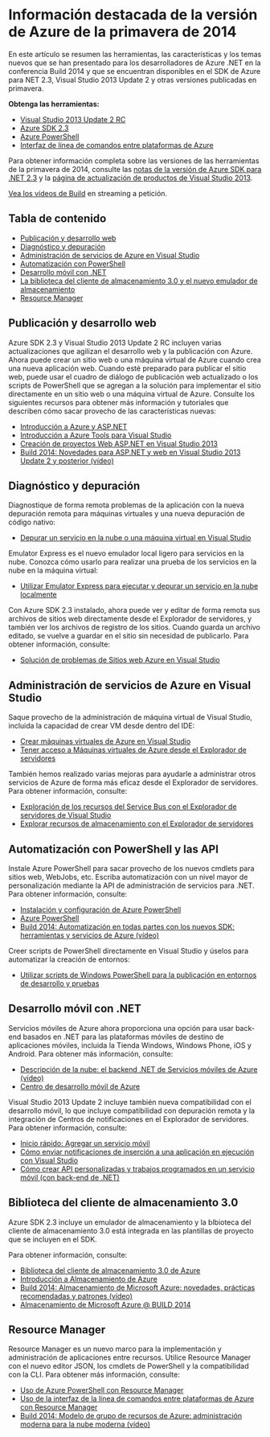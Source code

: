 <properties pageTitle="Azure Spring 2014 release highlights - .NET Dev Center" metaKeywords="azure .net sdk 2.3" description="Learn about the new tools and features available for Azure .NET developers." documentationCenter=".NET" title="Azure Spring 2014 release highlights" authors="mollybos" solutions="" manager="carolz" editor="mollybos" />

<tags ms.service="multiple" ms.workload="multiple" ms.tgt_pltfrm="na" ms.devlang="dotnet" ms.topic="article" ms.date="01/01/1900" ms.author="mollybos"></tags>

# Información destacada de la versión de Azure de la primavera de 2014

En este artículo se resumen las herramientas, las características y los temas nuevos que se han presentado para los desarrolladores de Azure .NET en la conferencia Build 2014 y que se encuentran disponibles en el SDK de Azure para NET 2.3, Visual Studio 2013 Update 2 y otras versiones publicadas en primavera.

**Obtenga las herramientas:**

-   [Visual Studio 2013 Update 2 RC][Visual Studio 2013 Update 2 RC]
-   [Azure SDK 2.3][Azure SDK 2.3]
-   [Azure PowerShell][Azure PowerShell]
-   [Interfaz de línea de comandos entre plataformas de Azure][Interfaz de línea de comandos entre plataformas de Azure]

Para obtener información completa sobre las versiones de las herramientas de la primavera de 2014, consulte las [notas de la versión de Azure SDK para .NET 2.3][notas de la versión de Azure SDK para .NET 2.3] y la [página de actualización de productos de Visual Studio 2013][página de actualización de productos de Visual Studio 2013].

[Vea los vídeos de Build][Vea los vídeos de Build] en streaming a petición.

## Tabla de contenido

-   [Publicación y desarrollo web][Publicación y desarrollo web]
-   [Diagnóstico y depuración][Diagnóstico y depuración]
-   [Administración de servicios de Azure en Visual Studio][Administración de servicios de Azure en Visual Studio]
-   [Automatización con PowerShell][Automatización con PowerShell]
-   [Desarrollo móvil con .NET][Desarrollo móvil con .NET]
-   [La biblioteca del cliente de almacenamiento 3.0 y el nuevo emulador de almacenamiento][La biblioteca del cliente de almacenamiento 3.0 y el nuevo emulador de almacenamiento]
-   [Resource Manager][Resource Manager]

## <span id="webdeploy"></span></a>Publicación y desarrollo web

Azure SDK 2.3 y Visual Studio 2013 Update 2 RC incluyen varias actualizaciones que agilizan el desarrollo web y la publicación con Azure. Ahora puede crear un sitio web o una máquina virtual de Azure cuando crea una nueva aplicación web. Cuando esté preparado para publicar el sitio web, puede usar el cuadro de diálogo de publicación web actualizado o los scripts de PowerShell que se agregan a la solución para implementar el sitio directamente en un sitio web o una máquina virtual de Azure. Consulte los siguientes recursos para obtener más información y tutoriales que describen cómo sacar provecho de las características nuevas:

-   [Introducción a Azure y ASP.NET][Introducción a Azure y ASP.NET]
-   [Introducción a Azure Tools para Visual Studio][Introducción a Azure Tools para Visual Studio]
-   [Creación de proyectos Web ASP.NET en Visual Studio 2013][Creación de proyectos Web ASP.NET en Visual Studio 2013]
-   [Build 2014: Novedades para ASP.NET y web en Visual Studio 2013 Update 2 y posterior (vídeo)][Build 2014: Novedades para ASP.NET y web en Visual Studio 2013 Update 2 y posterior (vídeo)]

## <span id="diagnostics"></span></a>Diagnóstico y depuración

Diagnostique de forma remota problemas de la aplicación con la nueva depuración remota para máquinas virtuales y una nueva depuración de código nativo:

-   [Depurar un servicio en la nube o una máquina virtual en Visual Studio][Depurar un servicio en la nube o una máquina virtual en Visual Studio]

Emulator Express es el nuevo emulador local ligero para servicios en la nube. Conozca cómo usarlo para realizar una prueba de los servicios en la nube en la máquina virtual:

-   [Utilizar Emulator Express para ejecutar y depurar un servicio en la nube localmente][Utilizar Emulator Express para ejecutar y depurar un servicio en la nube localmente]

Con Azure SDK 2.3 instalado, ahora puede ver y editar de forma remota sus archivos de sitios web directamente desde el Explorador de servidores, y también ver los archivos de registro de los sitios. Cuando guarda un archivo editado, se vuelve a guardar en el sitio sin necesidad de publicarlo. Para obtener información, consulte:

-   [Solución de problemas de Sitios web Azure en Visual Studio][Solución de problemas de Sitios web Azure en Visual Studio]

## <span id="service-management"></span></a>Administración de servicios de Azure en Visual Studio

Saque provecho de la administración de máquina virtual de Visual Studio, incluida la capacidad de crear VM desde dentro del IDE:

-   [Crear máquinas virtuales de Azure en Visual Studio][Crear máquinas virtuales de Azure en Visual Studio]
-   [Tener acceso a Máquinas virtuales de Azure desde el Explorador de servidores][Tener acceso a Máquinas virtuales de Azure desde el Explorador de servidores]

También hemos realizado varias mejoras para ayudarle a administrar otros servicios de Azure de forma más eficaz desde el Explorador de servidores. Para obtener información, consulte:

-   [Exploración de los recursos del Service Bus con el Explorador de servidores de Visual Studio][Exploración de los recursos del Service Bus con el Explorador de servidores de Visual Studio]
-   [Explorar recursos de almacenamiento con el Explorador de servidores][Explorar recursos de almacenamiento con el Explorador de servidores]

## <span id="automation"></span></a>Automatización con PowerShell y las API

Instale Azure PowerShell para sacar provecho de los nuevos cmdlets para sitios web, WebJobs, etc. Escriba automatización con un nivel mayor de personalización mediante la API de administración de servicios para .NET. Para obtener información, consulte:

-   [Instalación y configuración de Azure PowerShell][Instalación y configuración de Azure PowerShell]
-   [Azure PowerShell][1]
-   [Build 2014: Automatización en todas partes con los nuevos SDK; herramientas y servicios de Azure (vídeo)][Build 2014: Automatización en todas partes con los nuevos SDK; herramientas y servicios de Azure (vídeo)]

Creer scripts de PowerShell directamente en Visual Studio y úselos para automatizar la creación de entornos:

-   [Utilizar scripts de Windows PowerShell para la publicación en entornos de desarrollo y pruebas][Utilizar scripts de Windows PowerShell para la publicación en entornos de desarrollo y pruebas]

## <span id="mobile"></span></a>Desarrollo móvil con .NET

Servicios móviles de Azure ahora proporciona una opción para usar back-end basados en .NET para las plataformas móviles de destino de aplicaciones móviles, incluida la Tienda Windows, Windows Phone, iOS y Android. Para obtener más información, consulte:

-   [Descripción de la nube: el backend .NET de Servicios móviles de Azure (vídeo)][Descripción de la nube: el backend .NET de Servicios móviles de Azure (vídeo)]
-   [Centro de desarrollo móvil de Azure][Centro de desarrollo móvil de Azure]

Visual Studio 2013 Update 2 incluye también nueva compatibilidad con el desarrollo móvil, lo que incluye compatibilidad con depuración remota y la integración de Centros de notificaciones en el Explorador de servidores. Para obtener información, consulte:

-   [Inicio rápido: Agregar un servicio móvil][Inicio rápido: Agregar un servicio móvil]
-   [Cómo enviar notificaciones de inserción a una aplicación en ejecución con Visual Studio][Cómo enviar notificaciones de inserción a una aplicación en ejecución con Visual Studio]
-   [Cómo crear API personalizadas y trabajos programados en un servicio móvil (con back-end de .NET)][Cómo crear API personalizadas y trabajos programados en un servicio móvil (con back-end de .NET)]

## <span id="storage"></span></a>Biblioteca del cliente de almacenamiento 3.0

Azure SDK 2.3 incluye un emulador de almacenamiento y la blbioteca del cliente de almacenamiento 3.0 está integrada en las plantillas de proyecto que se incluyen en el SDK.

Para obtener información, consulte:

-   [Biblioteca del cliente de almacenamiento 3.0 de Azure][Biblioteca del cliente de almacenamiento 3.0 de Azure]
-   [Introducción a Almacenamiento de Azure][Introducción a Almacenamiento de Azure]
-   [Build 2014: Almacenamiento de Microsoft Azure: novedades, prácticas recomendadas y patrones (vídeo)][Build 2014: Almacenamiento de Microsoft Azure: novedades, prácticas recomendadas y patrones (vídeo)]
-   [Almacenamiento de Microsoft Azure @ BUILD 2014][Almacenamiento de Microsoft Azure @ BUILD 2014]

## <span id="arm"></span></a>Resource Manager

Resource Manager es un nuevo marco para la implementación y administración de aplicaciones entre recursos. Utilice Resource Manager con el nuevo editor JSON, los cmdlets de PowerShell y la compatibilidad con la CLI. Para obtener más información, consulte:

-   [Uso de Azure PowerShell con Resource Manager][Uso de Azure PowerShell con Resource Manager]
-   [Uso de la interfaz de la línea de comandos entre plataformas de Azure con Resource Manager][Uso de la interfaz de la línea de comandos entre plataformas de Azure con Resource Manager]
-   [Build 2014: Modelo de grupo de recursos de Azure: administración moderna para la nube moderna (vídeo)][Build 2014: Modelo de grupo de recursos de Azure: administración moderna para la nube moderna (vídeo)]

  [Visual Studio 2013 Update 2 RC]: http://aka.ms/vs2013update2rc
  [Azure SDK 2.3]: http://www.windowsazure.com/es-es/downloads/
  [Azure PowerShell]: http://go.microsoft.com/?linkid=9811175
  [Interfaz de línea de comandos entre plataformas de Azure]: http://go.microsoft.com/?linkid=9828653
  [notas de la versión de Azure SDK para .NET 2.3]: http://go.microsoft.com/fwlink/p/?LinkId=393548
  [página de actualización de productos de Visual Studio 2013]: http://go.microsoft.com/fwlink/?LinkId=272487
  [Vea los vídeos de Build]: http://go.microsoft.com/fwlink/?LinkId=394377&clcid=0x409
  [Publicación y desarrollo web]: #webdeploy
  [Diagnóstico y depuración]: #diagnostics
  [Administración de servicios de Azure en Visual Studio]: #service-management
  [Automatización con PowerShell]: #automation
  [Desarrollo móvil con .NET]: #mobile
  [La biblioteca del cliente de almacenamiento 3.0 y el nuevo emulador de almacenamiento]: #storage
  [Resource Manager]: #arm
  [Introducción a Azure y ASP.NET]: http://azure.microsoft.com/es-es/documentation/articles/web-sites-dotnet-get-started/
  [Introducción a Azure Tools para Visual Studio]: http://msdn.microsoft.com/es-es/library/azure/ff687127.aspx
  [Creación de proyectos Web ASP.NET en Visual Studio 2013]: http://asp.net/visual-studio/overview/2013/creating-web-projects-in-visual-studio
  [Build 2014: Novedades para ASP.NET y web en Visual Studio 2013 Update 2 y posterior (vídeo)]: http://channel9.msdn.com/Events/Build/2014/3-602
  [Depurar un servicio en la nube o una máquina virtual en Visual Studio]: http://msdn.microsoft.com/es-es/library/azure/ff683670.aspx
  [Utilizar Emulator Express para ejecutar y depurar un servicio en la nube localmente]: http://msdn.microsoft.com/es-es/library/windowsazure/dn339018.aspx
  [Solución de problemas de Sitios web Azure en Visual Studio]: http://www.windowsazure.com/es-es/documentation/articles/web-sites-dotnet-troubleshoot-visual-studio
  [Crear máquinas virtuales de Azure en Visual Studio]: http://msdn.microsoft.com/es-es/library/windowsazure/dn569263.aspx
  [Tener acceso a Máquinas virtuales de Azure desde el Explorador de servidores]: http://msdn.microsoft.com/es-es/library/windowsazure/jj131259.aspx
  [Exploración de los recursos del Service Bus con el Explorador de servidores de Visual Studio]: http://msdn.microsoft.com/es-es/library/windowsazure/jj149828.aspx
  [Explorar recursos de almacenamiento con el Explorador de servidores]: http://msdn.microsoft.com/es-es/library/windowsazure/ff683677.aspx
  [Instalación y configuración de Azure PowerShell]: http://www.windowsazure.com/es-es/documentation/articles/install-configure-powershell/
  [1]: http://msdn.microsoft.com/es-es/library/windowsazure/jj156055.aspx
  [Build 2014: Automatización en todas partes con los nuevos SDK; herramientas y servicios de Azure (vídeo)]: http://channel9.msdn.com/Events/Build/2014/3-621
  [Utilizar scripts de Windows PowerShell para la publicación en entornos de desarrollo y pruebas]: http://msdn.microsoft.com/es-es/library/windowsazure/dn642480.aspx
  [Descripción de la nube: el backend .NET de Servicios móviles de Azure (vídeo)]: http://channel9.msdn.com/Shows/Cloud+Cover/Episode-137-The-Azure-Mobile-Services-NET-Backend-with-Yavor-Georgiev
  [Centro de desarrollo móvil de Azure]: /es-es/develop/mobile/
  [Inicio rápido: Agregar un servicio móvil]: http://msdn.microsoft.com/es-es/library/windows/apps/xaml/dn629482.aspx
  [Cómo enviar notificaciones de inserción a una aplicación en ejecución con Visual Studio]: http://msdn.microsoft.com/es-es/library/windows/apps/xaml/dn614131.aspx
  [Cómo crear API personalizadas y trabajos programados en un servicio móvil (con back-end de .NET)]: http://msdn.microsoft.com/es-es/library/windows/apps/xaml/dn614130.aspx
  [Biblioteca del cliente de almacenamiento 3.0 de Azure]: http://go.microsoft.com/fwlink/?LinkId=394927
  [Introducción a Almacenamiento de Azure]: /es-es/documentation/articles/storage-introduction/
  [Build 2014: Almacenamiento de Microsoft Azure: novedades, prácticas recomendadas y patrones (vídeo)]: http://channel9.msdn.com/Events/Build/2014/3-628
  [Almacenamiento de Microsoft Azure @ BUILD 2014]: http://blogs.msdn.com/b/windowsazurestorage/archive/2014/04/08/microsoft-azure-storage-build-2014.aspx
  [Uso de Azure PowerShell con Resource Manager]: http://go.microsoft.com/fwlink/?LinkID=394767
  [Uso de la interfaz de la línea de comandos entre plataformas de Azure con Resource Manager]: /es-es/documentation/articles/xplat-cli-azure-resource-manager/
  [Build 2014: Modelo de grupo de recursos de Azure: administración moderna para la nube moderna (vídeo)]: http://channel9.msdn.com/Events/Build/2014/2-607
